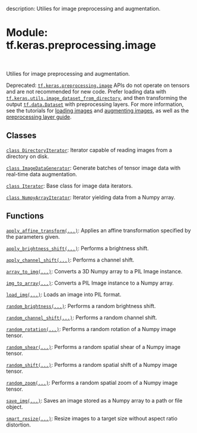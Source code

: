 description: Utilies for image preprocessing and augmentation.

<div itemscope itemtype="http://developers.google.com/ReferenceObject">
<meta itemprop="name" content="tf.keras.preprocessing.image" />
<meta itemprop="path" content="Stable" />
</div>

# Module: tf.keras.preprocessing.image

<!-- Insert buttons and diff -->

<table class="tfo-notebook-buttons tfo-api nocontent" align="left">

</table>



Utilies for image preprocessing and augmentation.


Deprecated: <a href="../../../tf/keras/preprocessing/image.md"><code>tf.keras.preprocessing.image</code></a> APIs do not operate on tensors and
are not recommended for new code. Prefer loading data with
<a href="../../../tf/keras/utils/image_dataset_from_directory.md"><code>tf.keras.utils.image_dataset_from_directory</code></a>, and then transforming the output
<a href="../../../tf/data/Dataset.md"><code>tf.data.Dataset</code></a> with preprocessing layers. For more information, see the
tutorials for [loading images](
https://www.tensorflow.org/tutorials/load_data/images) and [augmenting images](
https://www.tensorflow.org/tutorials/images/data_augmentation), as well as the
[preprocessing layer guide](
https://www.tensorflow.org/guide/keras/preprocessing_layers).

## Classes

[`class DirectoryIterator`](../../../tf/keras/preprocessing/image/DirectoryIterator.md): Iterator capable of reading images from a directory on disk.

[`class ImageDataGenerator`](../../../tf/keras/preprocessing/image/ImageDataGenerator.md): Generate batches of tensor image data with real-time data augmentation.

[`class Iterator`](../../../tf/keras/preprocessing/image/Iterator.md): Base class for image data iterators.

[`class NumpyArrayIterator`](../../../tf/keras/preprocessing/image/NumpyArrayIterator.md): Iterator yielding data from a Numpy array.

## Functions

[`apply_affine_transform(...)`](../../../tf/keras/preprocessing/image/apply_affine_transform.md): Applies an affine transformation specified by the parameters given.

[`apply_brightness_shift(...)`](../../../tf/keras/preprocessing/image/apply_brightness_shift.md): Performs a brightness shift.

[`apply_channel_shift(...)`](../../../tf/keras/preprocessing/image/apply_channel_shift.md): Performs a channel shift.

[`array_to_img(...)`](../../../tf/keras/utils/array_to_img.md): Converts a 3D Numpy array to a PIL Image instance.

[`img_to_array(...)`](../../../tf/keras/utils/img_to_array.md): Converts a PIL Image instance to a Numpy array.

[`load_img(...)`](../../../tf/keras/utils/load_img.md): Loads an image into PIL format.

[`random_brightness(...)`](../../../tf/keras/preprocessing/image/random_brightness.md): Performs a random brightness shift.

[`random_channel_shift(...)`](../../../tf/keras/preprocessing/image/random_channel_shift.md): Performs a random channel shift.

[`random_rotation(...)`](../../../tf/keras/preprocessing/image/random_rotation.md): Performs a random rotation of a Numpy image tensor.

[`random_shear(...)`](../../../tf/keras/preprocessing/image/random_shear.md): Performs a random spatial shear of a Numpy image tensor.

[`random_shift(...)`](../../../tf/keras/preprocessing/image/random_shift.md): Performs a random spatial shift of a Numpy image tensor.

[`random_zoom(...)`](../../../tf/keras/preprocessing/image/random_zoom.md): Performs a random spatial zoom of a Numpy image tensor.

[`save_img(...)`](../../../tf/keras/utils/save_img.md): Saves an image stored as a Numpy array to a path or file object.

[`smart_resize(...)`](../../../tf/keras/preprocessing/image/smart_resize.md): Resize images to a target size without aspect ratio distortion.

